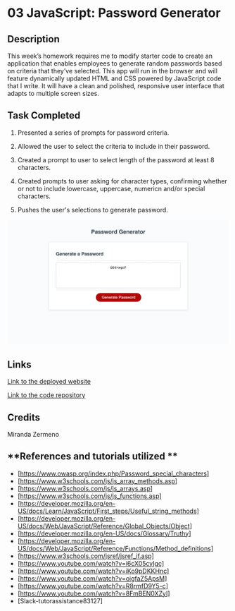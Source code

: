 # 03 JavaScript: Password Generator 

##  **Description**
This week’s homework requires me to modify starter code to create an application that enables employees to generate random passwords based on criteria that they’ve selected. This app will run in the browser and will feature dynamically updated HTML and CSS powered by JavaScript code that I write. It will have a clean and polished, responsive user interface that adapts to multiple screen sizes.

## **Task Completed**
 1. Presented a series of prompts for password criteria.

 2. Allowed the user to select the criteria to include in their password. 

 3. Created a prompt to user to select length of the password at least 8 characters.

 4. Created prompts to user asking for character types, confirming whether or not to include lowercase, uppercase, numericn and/or special characters.

 5. Pushes the user's selections to generate password.

![Password Generator](https://raw.githubusercontent.com/Zermeno94/password-generator/main/Password%20Generator%20.png)


## **Links**

 [Link to the deployed website]()

 [Link to the code repository](https://github.com/Zermeno94/password-generator)

## **Credits**
Miranda Zermeno

## **References and tutorials utilized **
* [https://www.owasp.org/index.php/Password_special_characters] 
* [https://www.w3schools.com/js/js_array_methods.asp]
* [https://www.w3schools.com/js/js_arrays.asp]
* [https://www.w3schools.com/js/js_functions.asp]
* [https://developer.mozilla.org/en-US/docs/Learn/JavaScript/First_steps/Useful_string_methods]
* [https://developer.mozilla.org/en-US/docs/Web/JavaScript/Reference/Global_Objects/Object]
* [https://developer.mozilla.org/en-US/docs/Glossary/Truthy]
* [https://developer.mozilla.org/en-US/docs/Web/JavaScript/Reference/Functions/Method_definitions]
* [https://www.w3schools.com/jsref/jsref_if.asp]
* [https://www.youtube.com/watch?v=i6cX05cyIgc]
* [https://www.youtube.com/watch?v=iKo9pDKKHnc]
* [https://www.youtube.com/watch?v=oigfaZ5ApsM]
* [https://www.youtube.com/watch?v=R8rmfD9Y5-c]
* [https://www.youtube.com/watch?v=8FmBEN0XZyI]
* [Slack-tutorassistance83127]





